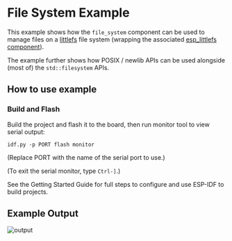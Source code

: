 # File System Example

This example shows how the `file_system` component can be used to manage files
on a [littlefs](https://github.com/littlefs-project/littlefs) file system
(wrapping the associated [esp_littlefs
component](https://github.com/joltwallet/esp_littlefs)).

The example further shows how POSIX / newlib APIs can be used alongside (most
of) the `std::filesystem` APIs.

## How to use example

### Build and Flash

Build the project and flash it to the board, then run monitor tool to view serial output:

```
idf.py -p PORT flash monitor
```

(Replace PORT with the name of the serial port to use.)

(To exit the serial monitor, type ``Ctrl-]``.)

See the Getting Started Guide for full steps to configure and use ESP-IDF to build projects.

## Example Output

![output](https://user-images.githubusercontent.com/213467/235329033-c3a74010-5f75-4b7f-b5ba-15f6a54e2cc2.png)

